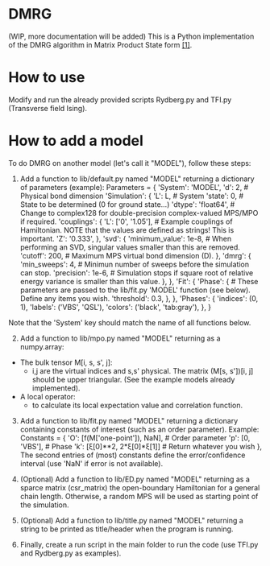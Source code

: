 # DMRG

(WIP, more documentation will be added)
This is a Python implementation of the DMRG algorithm in Matrix Product State form [[1]](https://arxiv.org/abs/1008.3477).

<!-- # Structure of code -->

# How to use

Modify and run the already provided scripts Rydberg.py and TFI.py (Transverse field Ising).

# How to add a model

To do DMRG on another model (let's call it "MODEL"), follow these steps:

1. Add a function to lib/default.py named "MODEL" returning a
   dictionary of parameters (example):
	Parameters = {
		'System': 'MODEL',
		'd': 2,								# Physical bond dimension
		'Simulation': {
			'L': L,							# System
			'state': 0,                     # State to be determined (0 for ground state...)
			'dtype': 'float64',				# Change to complex128 for double-precision complex-valued MPS/MPO if required.
			'couplings': {
				'L': ['0', '1.05'],			# Example couplings of Hamiltonian. NOTE that the values are defined as strings! This is important.
				'Z': '0.333',
			},
			'svd': {
				'minimum_value': 1e-8,		# When performing an SVD, singular values smaller than this are removed.
				'cutoff': 200,				# Maximum MPS virtual bond dimension (D).
			},
			'dmrg': {
				'min_sweeps': 4,			# Minimun number of sweeps before the simulation can stop.
				'precision': 1e-6,			# Simulation stops if square root of relative energy variance is smaller than this value.
			},
		},
		'Fit': {
			'Phase': {						# These parameters are passed to the lib/fit.py 'MODEL' function (see below). Define any items you wish.
				'threshold': 0.3,
			},
		},
		'Phases': {
			'indices': (0, 1),
			'labels':  ('VBS', 'QSL'),
			'colors':  ('black', 'tab:gray'),
		},
	}

Note that the 'System' key should match the name of all functions below.


2. Add a function to lib/mpo.py named "MODEL" returning as a numpy.array:
  - The bulk tensor M[i, s, s', j]:
    * i,j are the virtual indices and s,s' physical. The matrix (M[s, s'])[i, j] should be upper triangular. (See the example models already implemented).
  - A local operator:
	* to calculate its local expectation value and correlation function.

3. Add a function to lib/fit.py named "MODEL" returning a dictionary containing constants of interest (such as an order parameter). Example:
	Constants = {
		'O': [f(M['one-point']), NaN],	# Order parameter
		'p': [0, 'VBS'],				# Phase
		'k': [ξ[0]**2, 2*ξ[0]*ξ[1]]		# Return whatever you wish
	},
The second entries of (most) constants define the error/confidence interval (use 'NaN' if error is not available).

4. (Optional) Add a function to lib/ED.py named "MODEL" returning as a sparce
   matrix (csr_matrix) the open-boundary Hamiltonian for a general chain length. Otherwise,
   a random MPS will be used as starting point of the simulation.

5. (Optional) Add a function to lib/title.py named "MODEL" returning a string to
   be printed as title/header when the program is running.

6. Finally, create a run script in the main folder to run the code (use TFI.py and
   Rydberg.py as examples).

